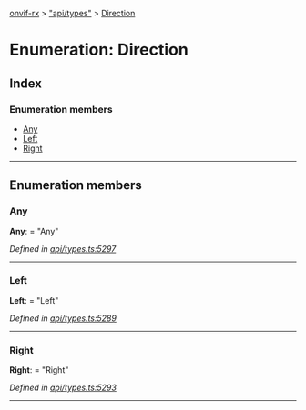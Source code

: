[onvif-rx](../README.md) > ["api/types"](../modules/_api_types_.md) > [Direction](../enums/_api_types_.direction.md)

# Enumeration: Direction

## Index

### Enumeration members

* [Any](_api_types_.direction.md#any)
* [Left](_api_types_.direction.md#left)
* [Right](_api_types_.direction.md#right)

---

## Enumeration members

<a id="any"></a>

###  Any

**Any**:  = "Any"

*Defined in [api/types.ts:5297](https://github.com/patrickmichalina/onvif-rx/blob/3ab1739/src/api/types.ts#L5297)*

___
<a id="left"></a>

###  Left

**Left**:  = "Left"

*Defined in [api/types.ts:5289](https://github.com/patrickmichalina/onvif-rx/blob/3ab1739/src/api/types.ts#L5289)*

___
<a id="right"></a>

###  Right

**Right**:  = "Right"

*Defined in [api/types.ts:5293](https://github.com/patrickmichalina/onvif-rx/blob/3ab1739/src/api/types.ts#L5293)*

___


